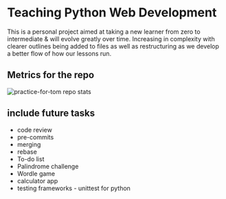 # Teaching Python Web Development
This is a personal project aimed at taking a new learner from zero to intermediate & will evolve greatly over time. Increasing in complexity with clearer outlines being added to files as well as restructuring as we develop a better flow of how our lessons run.

## Metrics for the repo
![practice-for-tom repo stats](https://repobeats.axiom.co/api/embed/b2994408eba3f3eeaa52506609444247b9503f44.svg "Repobeats analytics image")

## include future tasks
- code review
- pre-commits
- merging
- rebase
- To-do list
- Palindrome challenge
- Wordle game
- calculator app
- testing frameworks - unittest for python
